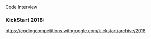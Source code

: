 Code Interview

### KickStart 2018:
https://codingcompetitions.withgoogle.com/kickstart/archive/2018